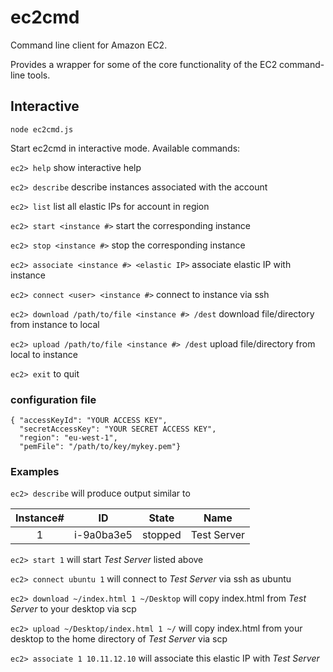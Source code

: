 ec2cmd
==========
Command line client for Amazon EC2.

Provides a wrapper for some of the core functionality of the EC2 command-line tools.

## Interactive

	node ec2cmd.js

Start ec2cmd in interactive mode. Available commands:

`ec2> help` show interactive help

`ec2> describe` describe instances associated with the account

`ec2> list` list all elastic IPs for account in region

`ec2> start <instance #>` start the corresponding instance

`ec2> stop <instance #>` stop the corresponding instance

`ec2> associate <instance #> <elastic IP>` associate elastic IP with instance

`ec2> connect <user> <instance #>` connect to instance via ssh

`ec2> download /path/to/file <instance #> /dest` download file/directory from instance to local 

`ec2> upload /path/to/file <instance #> /dest` upload file/directory from local to instance 

`ec2> exit` to quit

### configuration file

	{ "accessKeyId": "YOUR ACCESS KEY", 
	  "secretAccessKey": "YOUR SECRET ACCESS KEY", 
	  "region": "eu-west-1", 
	  "pemFile": "/path/to/key/mykey.pem"}


### Examples

`ec2> describe` will produce output similar to 

| Instance# | ID | State | Name |
|:---------:|:--:|:-----:|:----:|
| 1 | i-9a0ba3e5 | stopped | Test Server |

`ec2> start 1` will start *Test Server* listed above

`ec2> connect ubuntu 1` will connect to *Test Server* via ssh as ubuntu

`ec2> download ~/index.html 1 ~/Desktop` will copy index.html from *Test Server* to your desktop via scp

`ec2> upload ~/Desktop/index.html 1 ~/` will copy index.html from your desktop to the home directory of *Test Server* via scp

`ec2> associate 1 10.11.12.10` will associate this elastic IP with *Test Server*

